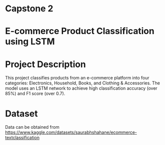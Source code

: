 # Capstone 2
# E-commerce Product Classification using LSTM

# Project Description
This project classifies products from an e-commerce platform into four categories: Electronics, Household, Books, and Clothing & Accessories.
The model uses an LSTM network to achieve high classification accuracy (over 85%) and F1 score (over 0.7).

# Dataset
Data can be obtained from https://www.kaggle.com/datasets/saurabhshahane/ecommerce-textclassification

